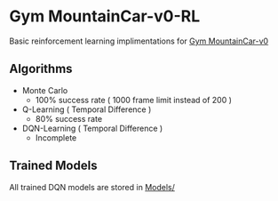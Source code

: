 # Gym MountainCar-v0-RL
Basic reinforcement learning implimentations for [Gym MountainCar-v0](https://github.com/openai/gym/wiki/MountainCar-v0)
## Algorithms
- Monte Carlo
  - 100% success rate ( 1000 frame limit instead of 200 )
- Q-Learning ( Temporal Difference )
  - 80% success rate
- DQN-Learning ( Temporal Difference )
  - Incomplete

## Trained Models
All trained DQN models are stored in [Models/](https://github.com/iamPres/mountain-car-RL/tree/DQN-learning/Models)
